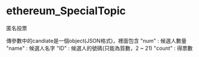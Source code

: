 ﻿# ethereum_SpecialTopic
匿名投票

傳參數中的candiate是一個object(JSON格式)，裡面包含
"num" : 候選人數量
"name" : 候選人名字
"ID" : 候選人的號碼(只能為質數，2 ~ 21)
"count" : 得票數
